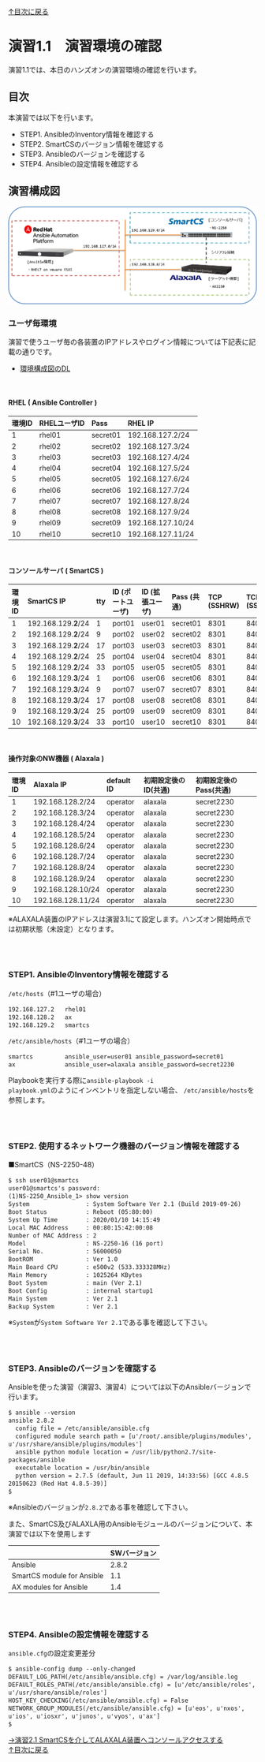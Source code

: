 [↑目次に戻る](./README.md)
<br>
# 演習1.1　演習環境の確認
演習1.1では、本日のハンズオンの演習環境の確認を行います。
<br>

## 目次
本演習では以下を行います。
- STEP1. AnsibleのInventory情報を確認する
- STEP2. SmartCSのバージョン情報を確認する
- STEP3. Ansibleのバージョンを確認する
- STEP4. Ansibleの設定情報を確認する

## 演習構成図
![practice_environment_1-1.png](./contents/image/practice_environment_1-1.png)

### ユーザ毎環境
演習で使うユーザ毎の各装置のIPアドレスやログイン情報については下記表に記載の通りです。  

- [環境構成図のDL](https://github.com/ssol-smartcs/ansible-handson/raw/master/SmartCSxALAXALA/contents/pdf/%E9%85%8D%E5%B8%83%E7%94%A8%E6%A7%8B%E6%88%90%E5%9B%B3.pdf)

<br>

#### RHEL ( Ansible Controller ) 

| 環境ID | RHELユーザID | Pass | RHEL IP | 
|:---|:---|:---|:---|
| 1  |rhel01 | secret01 |192.168.127.2/24 |
| 2  |rhel02 | secret02 |192.168.127.3/24 |
| 3  |rhel03 | secret03 |192.168.127.4/24 |
| 4  |rhel04 | secret04 |192.168.127.5/24 |
| 5  |rhel05 | secret05 |192.168.127.6/24 |
| 6  |rhel06 | secret06 |192.168.127.7/24 |
| 7  |rhel07 | secret07 |192.168.127.8/24 |
| 8  |rhel08 | secret08 |192.168.127.9/24 |
| 9  |rhel09 | secret09 |192.168.127.10/24 |
| 10 |rhel10 | secret10 |192.168.127.11/24 |

<br>

#### コンソールサーバ ( SmartCS )

| 環境ID | SmartCS IP | tty | ID  (ポートユーザ) | ID  (拡張ユーザ) | Pass  (共通) | TCP  (SSHRW) | TCP  (SSHRO) | TCP  (Ansible) |
|:---|:---|:---|:---|:---|:---|:---|:---|:---|
| 1  |192.168.129.**2**/24 | 1  | port01 | user01 | secret01 | 8301 | 8401 | 9301 |
| 2  |192.168.129.**2**/24 | 9  | port02 | user02 | secret02 | 8301 | 8401 | 9301 |
| 3  |192.168.129.**2**/24 | 17 | port03 | user03 | secret03 | 8301 | 8401 | 9301 |
| 4  |192.168.129.**2**/24 | 25 | port04 | user04 | secret04 | 8301 | 8401 | 9301 |
| 5  |192.168.129.**2**/24 | 33 | port05 | user05 | secret05 | 8301 | 8401 | 9301 |
| 6  |192.168.129.**3**/24 | 1  | port06 | user06 | secret06 | 8301 | 8401 | 9301 |
| 7  |192.168.129.**3**/24 | 9  | port07 | user07 | secret07 | 8301 | 8401 | 9301 |
| 8  |192.168.129.**3**/24 | 17 | port08 | user08 | secret08 | 8301 | 8401 | 9301 |
| 9  |192.168.129.**3**/24 | 25 | port09 | user09 | secret09 | 8301 | 8401 | 9301 |
| 10 |192.168.129.**3**/24 | 33 | port10 | user10 | secret10 | 8301 | 8401 | 9301 |

<br>

#### 操作対象のNW機器 ( Alaxala )

| 環境ID | Alaxala IP | default ID | 初期設定後のID(共通) | 初期設定後のPass(共通) |
|:---|:---|:---|:---|:---|
|1  | 192.168.128.2/24 | operator | alaxala | secret2230 | 
|2  | 192.168.128.3/24 | operator | alaxala | secret2230 | 
|3  | 192.168.128.4/24 | operator | alaxala | secret2230 | 
|4  | 192.168.128.5/24 | operator | alaxala | secret2230 | 
|5  | 192.168.128.6/24 | operator | alaxala | secret2230 | 
|6  | 192.168.128.7/24 | operator | alaxala | secret2230 | 
|7  | 192.168.128.8/24 | operator | alaxala | secret2230 | 
|8  | 192.168.128.9/24 | operator | alaxala | secret2230 | 
|9  | 192.168.128.10/24 | operator | alaxala | secret2230 | 
|10 | 192.168.128.11/24 | operator | alaxala | secret2230 | 

※ALAXALA装置のIPアドレスは演習3.1にて設定します。ハンズオン開始時点では初期状態（未設定）となります。  

<br>
<br>

### STEP1. AnsibleのInventory情報を確認する

<code>/etc/hosts</code>（#1ユーザの場合）
```
192.168.127.2   rhel01
192.168.128.2   ax
192.168.129.2   smartcs
```


<code>/etc/ansible/hosts</code>（#1ユーザの場合）
```
smartcs         ansible_user=user01 ansible_password=secret01
ax              ansible_user=alaxala ansible_password=secret2230
```
Playbookを実行する際に<code>ansible-playbook -i <inventory> playbook.yml</code>のようにインベントリを指定しない場合、
<code>/etc/ansible/hosts</code>を参照します。
 

<br>
<br>

### STEP2. 使用するネットワーク機器のバージョン情報を確認する

■SmartCS（NS-2250-48）
```
$ ssh user01@smartcs
user01@smartcs's password: 
(1)NS-2250_Ansible_1> show version
System                : System Software Ver 2.1 (Build 2019-09-26)
Boot Status           : Reboot (05:80:00)
System Up Time        : 2020/01/10 14:15:49
Local MAC Address     : 00:80:15:42:00:08
Number of MAC Address : 2
Model                 : NS-2250-16 (16 port)
Serial No.            : 56000050
BootROM               : Ver 1.0
Main Board CPU        : e500v2 (533.333328MHz)
Main Memory           : 1025264 KBytes
Boot System           : main (Ver 2.1)
Boot Config           : internal startup1
Main System           : Ver 2.1
Backup System         : Ver 2.1
```
※`System`が`System Software Ver 2.1`である事を確認して下さい。

<br>
<br>

### STEP3. Ansibleのバージョンを確認する

Ansibleを使った演習（演習3、演習4）については以下のAnsibleバージョンで行います。
```
$ ansible --version
ansible 2.8.2
  config file = /etc/ansible/ansible.cfg
  configured module search path = [u'/root/.ansible/plugins/modules', u'/usr/share/ansible/plugins/modules']
  ansible python module location = /usr/lib/python2.7/site-packages/ansible
  executable location = /usr/bin/ansible
  python version = 2.7.5 (default, Jun 11 2019, 14:33:56) [GCC 4.8.5 20150623 (Red Hat 4.8.5-39)]
$ 
```
※Ansibleのバージョンが`2.8.2`である事を確認して下さい。

また、SmartCS及びALAXLA用のAnsibleモジュールのバージョンについて、本演習では以下を使用します

| |SWバージョン |
|:---|:---|
|Ansible |2.8.2 |
|SmartCS module for Ansible |1.1 |
|AX modules for Ansible |1.4 |

<br>
<br>


### STEP4. Ansibleの設定情報を確認する

<code>ansible.cfg</code>の設定変更差分
```
$ ansible-config dump --only-changed
DEFAULT_LOG_PATH(/etc/ansible/ansible.cfg) = /var/log/ansible.log
DEFAULT_ROLES_PATH(/etc/ansible/ansible.cfg) = [u'/etc/ansible/roles', u'/usr/share/ansible/roles']
HOST_KEY_CHECKING(/etc/ansible/ansible.cfg) = False
NETWORK_GROUP_MODULES(/etc/ansible/ansible.cfg) = [u'eos', u'nxos', u'ios', u'iosxr', u'junos', u'vyos', u'ax']
$ 
``` 



[→演習2.1 SmartCSを介してALAXALA装置へコンソールアクセスする](./2.1-serial_connection_to_alaxala_via_smartcs.md)  
[↑目次に戻る](./README.md)
